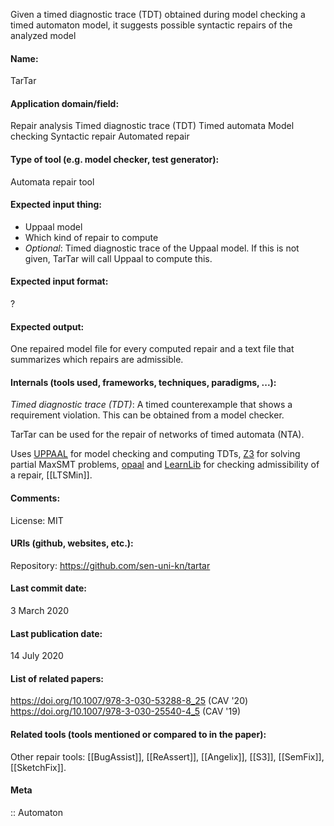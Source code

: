 Given a timed diagnostic trace (TDT) obtained during model checking a timed automaton model, it suggests possible syntactic repairs of the analyzed model

#### Name:
TarTar

#### Application domain/field:
Repair analysis
Timed diagnostic trace (TDT)
Timed automata
Model checking
Syntactic repair
Automated repair

#### Type of tool (e.g. model checker, test generator):
Automata repair tool

#### Expected input thing:
- Uppaal model
- Which kind of repair to compute
- *Optional*: Timed diagnostic trace of the Uppaal model. If this is not given, TarTar will call Uppaal to compute this.

#### Expected input format:
?

#### Expected output:
One repaired model file for every computed repair and a text file that summarizes which repairs are admissible.

#### Internals (tools used, frameworks, techniques, paradigms, ...):
*Timed diagnostic trace (TDT)*: A timed counterexample that shows a requirement violation. This can be obtained from a model checker.

TarTar can be used for the repair of networks of timed automata (NTA).

Uses [UPPAAL](Frameworks/UPPAAL.md) for model checking and computing TDTs, [Z3](Solvers/SMT/Z3.md) for solving partial MaxSMT problems, [opaal](Checkers/opaal.md) and [LearnLib](Libraries/LearnLib.md) for checking admissibility of a repair, [[LTSMin]].

#### Comments:
License: MIT

#### URIs (github, websites, etc.):
Repository: https://github.com/sen-uni-kn/tartar

#### Last commit date:
3 March 2020

#### Last publication date:
14 July 2020

#### List of related papers:
https://doi.org/10.1007/978-3-030-53288-8_25 (CAV '20)
https://doi.org/10.1007/978-3-030-25540-4_5 (CAV '19)

#### Related tools (tools mentioned or compared to in the paper):
Other repair tools: [[BugAssist]], [[ReAssert]], [[Angelix]], [[S3]], [[SemFix]], [[SketchFix]].

#### Meta
:: Automaton